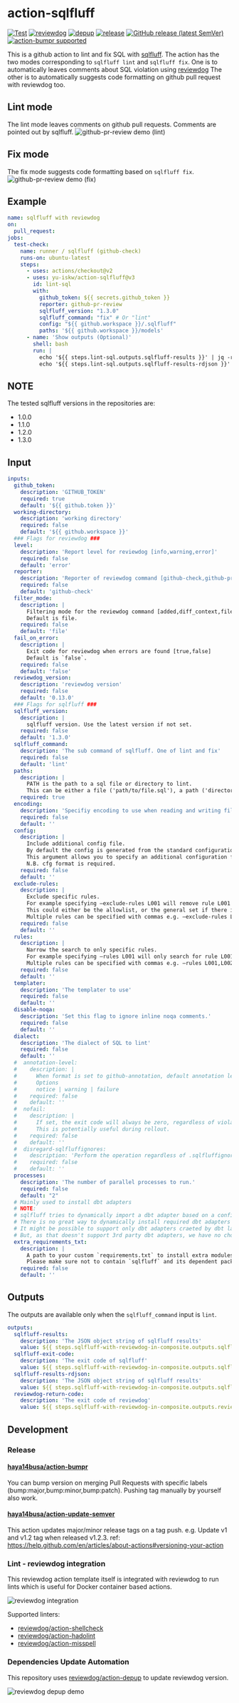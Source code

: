# action-sqlfluff

<!-- TODO: replace reviewdog/yu-iskw/action-sqlfluff with your repo name -->
[![Test](https://github.com/yu-iskw/action-sqlfluff/workflows/Test/badge.svg)](https://github.com/yu-iskw/action-sqlfluff/actions?query=workflow%3ATest)
[![reviewdog](https://github.com/yu-iskw/action-sqlfluff/workflows/reviewdog/badge.svg)](https://github.com/yu-iskw/action-sqlfluff/actions?query=workflow%3Areviewdog)
[![depup](https://github.com/yu-iskw/action-sqlfluff/workflows/depup/badge.svg)](https://github.com/yu-iskw/action-sqlfluff/actions?query=workflow%3Adepup)
[![release](https://github.com/yu-iskw/action-sqlfluff/workflows/release/badge.svg)](https://github.com/yu-iskw/action-sqlfluff/actions?query=workflow%3Arelease)
[![GitHub release (latest SemVer)](https://img.shields.io/github/v/release/yu-iskw/action-sqlfluff?logo=github&sort=semver)](https://github.com/yu-iskw/action-sqlfluff/releases)
[![action-bumpr supported](https://img.shields.io/badge/bumpr-supported-ff69b4?logo=github&link=https://github.com/haya14busa/action-bumpr)](https://github.com/haya14busa/action-bumpr)


This is a github action to lint and fix SQL with [sqlfluff](https://github.com/sqlfluff/sqlfluff).
The action has the two modes corresponding to `sqlfluff lint` and `sqlfluff fix`.
One is to automatically leaves comments about SQL violation using [reviewdog](https://github.com/reviewdog/reviewdog)
The other is to automatically suggests code formatting on github pull request with reviewdog too.

## Lint mode
The lint mode leaves comments on github pull requests.
Comments are pointed out by sqlfluff.
![github-pr-review demo (lint)](./docs/images/github-pr-review-demo-lint.png)

## Fix mode
The fix mode suggests code formatting based on `sqlfluff fix`.
![github-pr-review demo (fix)](./docs/images/github-pr-review-demo-fix.png)

## Example

```yaml
name: sqlfluff with reviewdog
on:
  pull_request:
jobs:
  test-check:
    name: runner / sqlfluff (github-check)
    runs-on: ubuntu-latest
    steps:
      - uses: actions/checkout@v2
      - uses: yu-iskw/action-sqlfluff@v3
        id: lint-sql
        with:
          github_token: ${{ secrets.github_token }}
          reporter: github-pr-review
          sqlfluff_version: "1.3.0"
          sqlfluff_command: "fix" # Or "lint"
          config: "${{ github.workspace }}/.sqlfluff"
          paths: '${{ github.workspace }}/models'
      - name: 'Show outputs (Optional)'
        shell: bash
        run: |
          echo '${{ steps.lint-sql.outputs.sqlfluff-results }}' | jq -r '.'
          echo '${{ steps.lint-sql.outputs.sqlfluff-results-rdjson }}' | jq -r '.'
```


## NOTE
The tested sqlfluff versions in the repositories are:
- 1.0.0
- 1.1.0
- 1.2.0
- 1.3.0

## Input

```yaml
inputs:
  github_token:
    description: 'GITHUB_TOKEN'
    required: true
    default: '${{ github.token }}'
  working-directory:
    description: 'working directory'
    required: false
    default: '${{ github.workspace }}'
  ### Flags for reviewdog ###
  level:
    description: 'Report level for reviewdog [info,warning,error]'
    required: false
    default: 'error'
  reporter:
    description: 'Reporter of reviewdog command [github-check,github-pr-review].'
    required: false
    default: 'github-check'
  filter_mode:
    description: |
      Filtering mode for the reviewdog command [added,diff_context,file,nofilter].
      Default is file.
    required: false
    default: 'file'
  fail_on_error:
    description: |
      Exit code for reviewdog when errors are found [true,false]
      Default is `false`.
    required: false
    default: 'false'
  reviewdog_version:
    description: 'reviewdog version'
    required: false
    default: '0.13.0'
  ### Flags for sqlfluff ###
  sqlfluff_version:
    description: |
      sqlfluff version. Use the latest version if not set.
    required: false
    default: '1.3.0'
  sqlfluff_command:
    description: 'The sub command of sqlfluff. One of lint and fix'
    required: false
    default: 'lint'
  paths:
    description: |
      PATH is the path to a sql file or directory to lint.
      This can be either a file ('path/to/file.sql'), a path ('directory/of/sql/files'), a single ('-') character to indicate reading from *stdin* or a dot/blank ('.'/' ') which will be interpreted like passing the current working directory as a path argument.
    required: true
  encoding:
    description: 'Specifiy encoding to use when reading and writing files. Defaults to autodetect.'
    required: false
    default: ''
  config:
    description: |
      Include additional config file.
      By default the config is generated from the standard configuration files described in the documentation.
      This argument allows you to specify an additional configuration file that overrides the standard configuration files.
      N.B. cfg format is required.
    required: false
    default: ''
  exclude-rules:
    description: |
      Exclude specific rules.
      For example specifying –exclude-rules L001 will remove rule L001 (Unnecessary trailing whitespace) from the set of considered rules.
      This could either be the allowlist, or the general set if there is no specific allowlist.
      Multiple rules can be specified with commas e.g. –exclude-rules L001,L002 will exclude violations of rule L001 and rule L002.
    required: false
    default: ''
  rules:
    description: |
      Narrow the search to only specific rules.
      For example specifying –rules L001 will only search for rule L001 (Unnecessary trailing whitespace).
      Multiple rules can be specified with commas e.g. –rules L001,L002 will specify only looking for violations of rule L001 and rule L002.
    required: false
    default: ''
  templater:
    description: 'The templater to use'
    required: false
    default: ''
  disable-noqa:
    description: 'Set this flag to ignore inline noqa comments.'
    required: false
    default: ''
  dialect:
    description: 'The dialect of SQL to lint'
    required: false
    default: ''
  #  annotation-level:
  #    description: |
  #      When format is set to github-annotation, default annotation level.
  #      Options
  #      notice | warning | failure
  #    required: false
  #    default: ''
  #  nofail:
  #    description: |
  #      If set, the exit code will always be zero, regardless of violations found.
  #      This is potentially useful during rollout.
  #    required: false
  #    default: ''
  #  disregard-sqlfluffignores:
  #    description: 'Perform the operation regardless of .sqlfluffignore configurations'
  #    required: false
  #    default: ''
  processes:
    description: 'The number of parallel processes to run.'
    required: false
    default: "2"
  # Mainly used to install dbt adapters
  # NOTE:
  # sqlfluff tries to dynamically import a dbt adapter based on a configuration.
  # There is no great way to dynamically install required dbt adapters to fit to users of action.
  # It might be possible to support only dbt adapters craeted by dbt labo.
  # But, as that doesn't support 3rd party dbt adapters, we have no choise but for users to pass their custom extra requirements.txt.
  extra_requirements_txt:
    description: |
      A path to your custom `requirements.txt` to install extra modules for your dbt adapters.
      Please make sure not to contain `sqlfluff` and its dependent packages, because the action can be broken by the conflicts.
    required: false
    default: ''
```

## Outputs
The outputs are available only when the `sqlfluff_command` input is `lint`.
```yaml
outputs:
  sqlfluff-results:
    description: 'The JSON object string of sqlfluff results'
    value: ${{ steps.sqlfluff-with-reviewdog-in-composite.outputs.sqlfluff-results }}
  sqlfluff-exit-code:
    description: 'The exit code of sqlfluff'
    value: ${{ steps.sqlfluff-with-reviewdog-in-composite.outputs.sqlfluff-exit-code }}
  sqlfluff-results-rdjson:
    description: 'The JSON object string of sqlfluff results'
    value: ${{ steps.sqlfluff-with-reviewdog-in-composite.outputs.sqlfluff-results-rdjson }}
  reviewdog-return-code:
    description: 'The exit code of reviewdog'
    value: ${{ steps.sqlfluff-with-reviewdog-in-composite.outputs.reviewdog-return-code }}
```

## Development

### Release

#### [haya14busa/action-bumpr](https://github.com/haya14busa/action-bumpr)
You can bump version on merging Pull Requests with specific labels (bump:major,bump:minor,bump:patch).
Pushing tag manually by yourself also work.

#### [haya14busa/action-update-semver](https://github.com/haya14busa/action-update-semver)

This action updates major/minor release tags on a tag push. e.g. Update v1 and v1.2 tag when released v1.2.3.
ref: https://help.github.com/en/articles/about-actions#versioning-your-action

### Lint - reviewdog integration

This reviewdog action template itself is integrated with reviewdog to run lints
which is useful for Docker container based actions.

![reviewdog integration](https://user-images.githubusercontent.com/3797062/72735107-7fbb9600-3bde-11ea-8087-12af76e7ee6f.png)

Supported linters:

- [reviewdog/action-shellcheck](https://github.com/reviewdog/action-shellcheck)
- [reviewdog/action-hadolint](https://github.com/reviewdog/action-hadolint)
- [reviewdog/action-misspell](https://github.com/reviewdog/action-misspell)

### Dependencies Update Automation
This repository uses [reviewdog/action-depup](https://github.com/reviewdog/action-depup) to update
reviewdog version.

![reviewdog depup demo](https://user-images.githubusercontent.com/3797062/73154254-170e7500-411a-11ea-8211-912e9de7c936.png)
